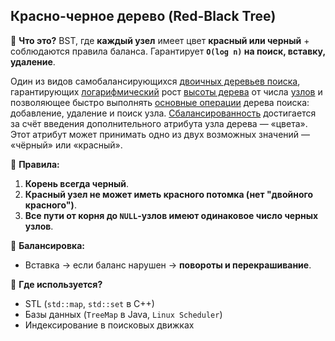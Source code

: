 ## **Красно-черное дерево (Red-Black Tree)**

📌 **Что это?**
BST, где **каждый узел** имеет цвет **красный или черный** + соблюдаются правила баланса.
Гарантирует **`O(log n)` на поиск, вставку, удаление**.

Oдин из видов самобалансирующихся [двоичных деревьев поиска](https://ru.wikipedia.org/wiki/%D0%94%D0%B2%D0%BE%D0%B8%D1%87%D0%BD%D0%BE%D0%B5_%D0%B4%D0%B5%D1%80%D0%B5%D0%B2%D0%BE_%D0%BF%D0%BE%D0%B8%D1%81%D0%BA%D0%B0 "Двоичное дерево поиска"), гарантирующих [логарифмический](https://ru.wikipedia.org/wiki/%D0%9B%D0%BE%D0%B3%D0%B0%D1%80%D0%B8%D1%84%D0%BC "Логарифм") рост [высоты дерева](https://ru.wikipedia.org/wiki/%D0%A1%D0%BB%D0%BE%D0%B2%D0%B0%D1%80%D1%8C_%D1%82%D0%B5%D1%80%D0%BC%D0%B8%D0%BD%D0%BE%D0%B2_%D1%82%D0%B5%D0%BE%D1%80%D0%B8%D0%B8_%D0%B3%D1%80%D0%B0%D1%84%D0%BE%D0%B2#%D0%92 "Словарь терминов теории графов") от числа [узлов](https://ru.wikipedia.org/wiki/%D0%A1%D0%BB%D0%BE%D0%B2%D0%B0%D1%80%D1%8C_%D1%82%D0%B5%D1%80%D0%BC%D0%B8%D0%BD%D0%BE%D0%B2_%D1%82%D0%B5%D0%BE%D1%80%D0%B8%D0%B8_%D0%B3%D1%80%D0%B0%D1%84%D0%BE%D0%B2#%D0%A3 "Словарь терминов теории графов") и позволяющее быстро выполнять [основные операции](https://ru.wikipedia.org/wiki/%D0%94%D0%B2%D0%BE%D0%B8%D1%87%D0%BD%D0%BE%D0%B5_%D0%B4%D0%B5%D1%80%D0%B5%D0%B2%D0%BE_(%D1%81%D1%82%D1%80%D1%83%D0%BA%D1%82%D1%83%D1%80%D0%B0_%D0%B4%D0%B0%D0%BD%D0%BD%D1%8B%D1%85)#%D0%9E%D1%81%D0%BD%D0%BE%D0%B2%D0%BD%D1%8B%D0%B5_%D0%BE%D0%BF%D0%B5%D1%80%D0%B0%D1%86%D0%B8%D0%B8_%D0%B2_%D0%B4%D0%B2%D0%BE%D0%B8%D1%87%D0%BD%D0%BE%D0%BC_%D0%B4%D0%B5%D1%80%D0%B5%D0%B2%D0%B5_%D0%BF%D0%BE%D0%B8%D1%81%D0%BA%D0%B0 "Двоичное дерево (структура данных)") дерева поиска: добавление, удаление и поиск узла. [Сбалансированность](https://ru.wikipedia.org/wiki/%D0%90%D0%92%D0%9B-%D0%B4%D0%B5%D1%80%D0%B5%D0%B2%D0%BE "АВЛ-дерево") достигается за счёт введения дополнительного атрибута узла дерева — «цвета». Этот атрибут может принимать одно из двух возможных значений — «чёрный» или «красный».

🔹 **Правила:**

1. **Корень всегда черный**.
2. **Красный узел не может иметь красного потомка (нет "двойного красного")**.
3. **Все пути от корня до `NULL`-узлов имеют одинаковое число черных узлов**.

🔹 **Балансировка:**

* Вставка → если баланс нарушен → **повороты и перекрашивание**.

🚀 **Где используется?**

* STL (`std::map`, `std::set` в C++)
* Базы данных (`TreeMap` в Java, `Linux Scheduler`)
* Индексирование в поисковых движках
